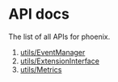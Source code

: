 # API docs
The list of all APIs for phoenix.

1. [utils/EventManager](EventManager-API)
1. [utils/ExtensionInterface](ExtensionInterface-API)
1. [utils/Metrics](Metrics-API)